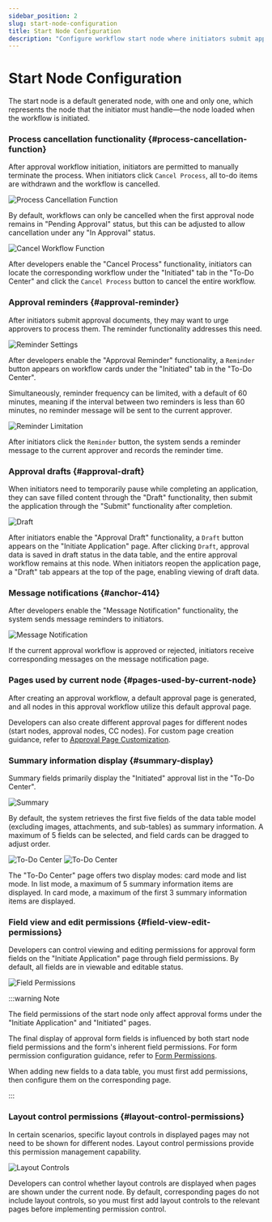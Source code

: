 ```yaml
---
sidebar_position: 2
slug: start-node-configuration
title: Start Node Configuration
description: "Configure workflow start node where initiators submit approval requests. Process cancellation functionality and initiator operations."
---
```


# Start Node Configuration

The start node is a default generated node, with one and only one, which represents the node that the initiator must handle—the node loaded when the workflow is initiated.

### Process cancellation functionality {#process-cancellation-function}
After approval workflow initiation, initiators are permitted to manually terminate the process. When initiators click `Cancel Process`, all to-do items are withdrawn and the workflow is cancelled.

![Process Cancellation Function](./img/workflow_2025-08-23_15-37-27.png)

By default, workflows can only be cancelled when the first approval node remains in "Pending Approval" status, but this can be adjusted to allow cancellation under any "In Approval" status.

![Cancel Workflow Function](./img/workflow_2025-08-23_15-44-18.png)

After developers enable the "Cancel Process" functionality, initiators can locate the corresponding workflow under the "Initiated" tab in the "To-Do Center" and click the `Cancel Process` button to cancel the entire workflow.

### Approval reminders {#approval-reminder}
After initiators submit approval documents, they may want to urge approvers to process them. The reminder functionality addresses this need.

![Reminder Settings](./img/workflow_2025-08-23_15-48-25.png)

After developers enable the "Approval Reminder" functionality, a `Reminder` button appears on workflow cards under the "Initiated" tab in the "To-Do Center".

Simultaneously, reminder frequency can be limited, with a default of 60 minutes, meaning if the interval between two reminders is less than 60 minutes, no reminder message will be sent to the current approver.

![Reminder Limitation](./img/workflow_2025-08-23_15-51-24.png)

After initiators click the `Reminder` button, the system sends a reminder message to the current approver and records the reminder time.

### Approval drafts {#approval-draft}
When initiators need to temporarily pause while completing an application, they can save filled content through the "Draft" functionality, then submit the application through the "Submit" functionality after completion.

![Draft](./img/workflow_2025-08-23_15-58-40.png)

After initiators enable the "Approval Draft" functionality, a `Draft` button appears on the "Initiate Application" page. After clicking `Draft`, approval data is saved in draft status in the data table, and the entire approval workflow remains at this node. When initiators reopen the application page, a "Draft" tab appears at the top of the page, enabling viewing of draft data.

### Message notifications {#anchor-414}
After developers enable the "Message Notification" functionality, the system sends message reminders to initiators.

![Message Notification](./img/workflow_2025-08-23_16-20-28.png)

If the current approval workflow is approved or rejected, initiators receive corresponding messages on the message notification page.

### Pages used by current node {#pages-used-by-current-node}
After creating an approval workflow, a default approval page is generated, and all nodes in this approval workflow utilize this default approval page.

Developers can also create different approval pages for different nodes (start nodes, approval nodes, CC nodes). For custom page creation guidance, refer to [Approval Page Customization](./approval-page-customization).

### Summary information display {#summary-display}
Summary fields primarily display the "Initiated" approval list in the "To-Do Center".

![Summary](./img/workflow_2025-08-23_16-42-04.gif)

By default, the system retrieves the first five fields of the data table model (excluding images, attachments, and sub-tables) as summary information. A maximum of 5 fields can be selected, and field cards can be dragged to adjust order.

![To-Do Center](./img/workflow_2025-08-23_16-54-40.png)
![To-Do Center](./img/workflow_2025-08-23_16-55-46.png)

The "To-Do Center" page offers two display modes: card mode and list mode. In list mode, a maximum of 5 summary information items are displayed. In card mode, a maximum of the first 3 summary information items are displayed.

### Field view and edit permissions {#field-view-edit-permissions}
Developers can control viewing and editing permissions for approval form fields on the "Initiate Application" page through field permissions. By default, all fields are in viewable and editable status.

![Field Permissions](./img/workflow_2025-08-23_17-00-39.png)

:::warning Note

The field permissions of the start node only affect approval forms under the "Initiate Application" and "Initiated" pages.

The final display of approval form fields is influenced by both start node field permissions and the form's inherent field permissions. For form permission configuration guidance, refer to [Form Permissions](../using-functional-components-in-pages/form-components#field-operation-permissions).

When adding new fields to a data table, you must first add permissions, then configure them on the corresponding page.

:::

### Layout control permissions {#layout-control-permissions}
In certain scenarios, specific layout controls in displayed pages may not need to be shown for different nodes. Layout control permissions provide this permission management capability.

![Layout Controls](./img/workflow_2025-08-23_17-10-30.png)

Developers can control whether layout controls are displayed when pages are shown under the current node. By default, corresponding pages do not include layout controls, so you must first add layout controls to the relevant pages before implementing permission control.
